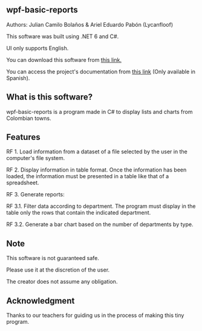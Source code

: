 wpf-basic-reports
------------

Authors: Julian Camilo Bolaños & Ariel Eduardo Pabón (Lycanfloof)

This software was built using .NET 6 and C#.

UI only supports English.

You can download this software from [this link.](https://github.com/Lycanfloof/wpf_basic_reports)

You can access the project's documentation from [this link](https://github.com/Lycanfloof/wpf_basic_reports/raw/master/docs/ESP%20Functional%20Requirements%20-%20Basic%20Reports.pdf) (Only available in Spanish).


What is this software?
------------

wpf-basic-reports is a program made in C# to display lists and charts from Colombian towns.


Features
------------

RF 1. Load information from a dataset of a file selected by the user in the computer's file system.

RF 2. Display information in table format. Once the information has been loaded, the information must be presented in a table like that of a spreadsheet.

RF 3. Generate reports:

RF 3.1. Filter data according to department. The program must display in the table only the rows that contain the indicated department.

RF 3.2. Generate a bar chart based on the number of departments by type.


Note
------------

This software is not guaranteed safe.

Please use it at the discretion of the user.

The creator does not assume any obligation.


Acknowledgment
------------

Thanks to our teachers for guiding us in the process of making this tiny program.

